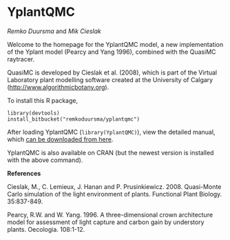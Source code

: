 YplantQMC
========================
*Remko Duursma* and *Mik Cieslak*

Welcome to the homepage for the YplantQMC model, a new implementation of the Yplant model (Pearcy and Yang 1996), combined with the QuasiMC raytracer.

QuasiMC is developed by Cieslak et al. (2008), which is part of the Virtual Laboratory plant modelling software created at the University of Calgary (http://www.algorithmicbotany.org).

To install this R package,
```
library(devtools)
install_bitbucket("remkoduursma/yplantqmc")
```

After loading YplantQMC (`library(YplantQMC)`), view the detailed manual, which [can be downloaded from here](http://www.remkoduursma.com/YplantQMC).

YplantQMC is also available on CRAN (but the newest version is installed with the above command).

**References**

Cieslak, M., C. Lemieux, J. Hanan and P. Prusinkiewicz. 2008. Quasi-Monte Carlo simulation of the light environment of plants. Functional Plant Biology. 35:837-849.

Pearcy, R.W. and W. Yang. 1996. A three-dimensional crown architecture model for assessment of light capture and carbon gain by understory plants. Oecologia. 108:1-12.